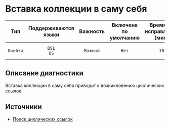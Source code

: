 # Вставка коллекции в саму себя

| Тип | Поддерживаются<br/>языки | Важность | Включена<br/>по умолчанию | Время на<br/>исправление (мин) | Тэги |
| :-: | :-: | :-: | :-: | :-: | :-: |
| `Ошибка` | `BSL`<br/>`OS` | `Важный` | `Нет` | `10` | `standard`<br/>`unpredictable`<br/>`performance` |


## <TODO PARAMS>

## Описание диагностики

Вставка коллекции в саму себя приводит к возникновению циклических ссылок.

## Источники

* [Поиск циклических ссылок](https://its.1c.ru/db/metod8dev#content:5859:hdoc)
